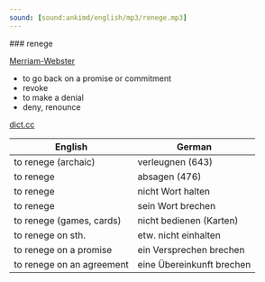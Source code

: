 ```yaml
---
sound: [sound:ankimd/english/mp3/renege.mp3]
---
```


\### renege

[Merriam-Webster](https://www.merriam-webster.com/dictionary/renege)

- to go back on a promise or commitment
- revoke
- to make a denial
- deny, renounce

[dict.cc](https://www.dict.cc/renege)

| English        | German       |
| -------------- | ------------ |
| to renege (archaic) | verleugnen (643) |
| to renege | absagen (476) |
| to renege | nicht Wort halten |
| to renege | sein Wort brechen |
| to renege (games, cards) | nicht bedienen (Karten) |
| to renege on sth. | etw. nicht einhalten |
| to renege on a promise | ein Versprechen brechen |
| to renege on an agreement | eine Übereinkunft brechen |
